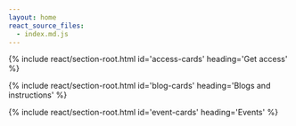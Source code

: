 ```yaml
---
layout: home
react_source_files:
  - index.md.js
---
```


{% include react/section-root.html id='access-cards' heading='Get access' %}

{% include react/section-root.html id='blog-cards' heading='Blogs and instructions' %}

{% include react/section-root.html id='event-cards' heading='Events' %}
